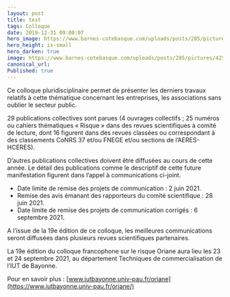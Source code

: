 ```yaml
---
layout: post
title: test
tags: Colloque
date: 2019-12-31 09:00:07
hero_image: https://www.barnes-cotebasque.com/uploads/posts/285/pictures/42586/show_detail_webp.webp?1605257417
hero_height: is-small
hero_darken: true
image: https://www.barnes-cotebasque.com/uploads/posts/285/pictures/42586/show_detail_webp.webp?1605257417
canonical_url:
Published: true
---
```


Ce colloque pluridisciplinaire permet de présenter les derniers travaux relatifs à cette thématique concernant les entreprises, les associations sans oublier le secteur public. 

29 publications collectives sont parues (4 ouvrages collectifs ; 25 numéros ou cahiers thématiques « Risque » dans des revues scientifiques à comité de lecture, dont 16 figurent dans des revues classées ou correspondant à des classements CoNRS 37 et/ou FNEGE et/ou sections de l’AERES-HCERES). 

D’autres publications collectives doivent être diffusées au cours de cette année. Le détail des publications comme le descriptif de cette future manifestation figurent dans l’appel à communications ci-joint.

* Date limite de remise des projets de communication : 2 juin 2021.
* Remise des avis émanant des rapporteurs du comité scientifique : 28 juin 2021.
* Date limite de remise des projets de communication corrigés : 6 septembre 2021.

A l’issue de la 19e édition de ce colloque, les meilleures communications seront diffusées dans plusieurs revues scientifiques partenaires.

La 19e édition du colloque francophone sur le risque Oriane aura lieu les 23 et 24 septembre 2021, au département Techniques de commercialisation de l’IUT de Bayonne.

Pour en savoir plus : [www.iutbayonne.univ-pau.fr/oriane](https://www.iutbayonne.univ-pau.fr/oriane/)
